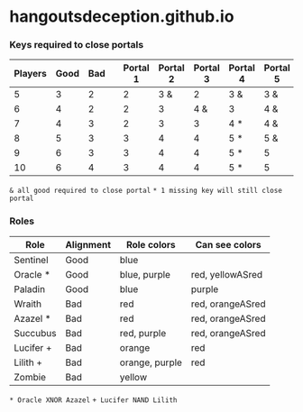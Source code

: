 hangoutsdeception.github.io
===========================

### Keys required to close portals

| Players | Good | Bad | | Portal 1 | Portal 2 | Portal 3 | Portal 4 | Portal 5 |
| --- | --- | --- | --- | --- | --- | --- | --- | --- |
| 5 | 3 | 2 | | 2 | 3 & | 2 | 3 & | 3 & |
| 6 | 4 | 2 | | 2 | 3 | 4 & | 3 | 4 & |
| 7 | 4 | 3 | | 2 | 3 | 3 | 4 * | 4 & |
| 8 | 5 | 3 | | 3 | 4 | 4 | 5 * | 5 & |
| 9 | 6 | 3 | | 3 | 4 | 4 | 5 * | 5 |
| 10 | 6 | 4 | | 3 | 4 | 4 | 5 * | 5 |

`& all good required to close portal`
`* 1 missing key will still close portal`


### Roles

| Role | Alignment | Role colors | Can see colors |
| --- | --- | --- | --- |
| Sentinel | Good | blue | |
| Oracle * | Good | blue, purple | red, yellowASred |
| Paladin | Good | blue | purple |
| Wraith | Bad | red | red, orangeASred |
| Azazel * | Bad | red | red, orangeASred |
| Succubus | Bad | red, purple | red, orangeASred |
| Lucifer + | Bad | orange | red |
| Lilith  + | Bad | orange, purple | red |
| Zombie | Bad | yellow | |

`* Oracle XNOR Azazel`
`+ Lucifer NAND Lilith`
